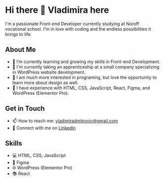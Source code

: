 # Hi there 👋 Vladimira here

I'm a passionate Front-end Developer currently studying at Noroff vocational school. I'm in love with coding and the endless possibilities it brings to life.

## About Me
- 🌱 I’m currently learning and growing my skills in Front-end Development.
- 🔭 I'm currently taking an apprenticeship at a small company specializing in WordPress website development.
- 💼 I am much more interested in programing, but love the opportunity to learn more about design as well.
- 🎨 I have experience with HTML, CSS, JavaScript, React, Figma, and WordPress (Elementor Pro).
  
## Get in Touch
- 📫 How to reach me: [vladimiradmitrovic@gmail.com](mailto:vladimiradmitrovic@gmail.com)
- 💼 Connect with me on [LinkedIn](https://www.linkedin.com/in/vladimira-dmitrovic-090183249/)

## Skills
- 💻 HTML, CSS, JavaScript
- 🎨 Figma
- 🌐 WordPress (Elementor Pro)
- 📚 React



